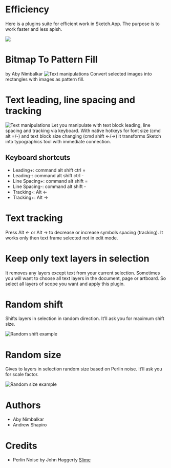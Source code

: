 
Efficiency
==========
Here is a plugins suite for efficient work in Sketch.App. The purpose is to work faster and less apish.

![](https://raw.githubusercontent.com/x-raizor/Efficiency/master/demo/efficiency-logo.png)


# Bitmap To Pattern Fill
by Aby Nimbalkar
![Text manipulations](https://raw.githubusercontent.com/x-raizor/Efficiency/master/demo/bitmap-to-fill.gif)
Convert selected images into rectangles with images as pattern fill.


# Text leading, line spacing and tracking
![Text manipulations](https://raw.githubusercontent.com/x-raizor/Efficiency/master/demo/text_manipulation.gif)
Let you manipulate with text block leading, line spacing and tracking via keyboard. With native hotkeys for font size (cmd alt =/-) and text block size changing (cmd shift ←/→) it transforms Sketch into typographics tool with immediate connection.

## Keyboard shortcuts
* Leading+: command alt shift ctrl =
* Leading-: command alt shift ctrl -
* Line Spacing+: command alt shift =
* Line Spacing-: command alt shift -
* Tracking-: Alt ← 
* Tracking+: Alt →

# Text tracking
Press Alt ← or Alt → to decrease or increase symbols spacing (tracking). It works only then text frame selected not in edit mode.


# Keep only text layers in selection
It removes any layers except text from your current selection. Sometimes you will want to choose all text layers in the document, page or artboard. So select all layers of scope you want and apply this plugin.


# Random shift
Shifts layers in selection in random direction. It’ll ask you for maximum shift size.

![Random shift example](https://raw.githubusercontent.com/x-raizor/Efficiency/master/demo/random_shift.gif)


# Random size
Gives to layers in selection random size based on Perlin noise. It’ll ask you for scale factor.

![Random size example](https://raw.githubusercontent.com/x-raizor/Efficiency/master/demo/random_size.gif)


# Authors
* Aby Nimbalkar
* Andrew Shapiro


# Credits
* Perlin Noise by John Haggerty [Slime](http://www.slimeland.com)
